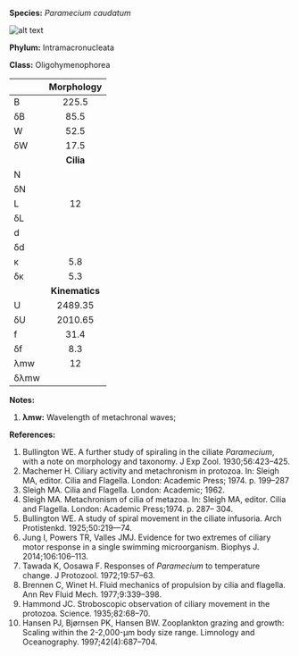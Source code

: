 **Species:** *Paramecium caudatum*

![alt text](https://github.com/marcos-fvr/BOSO-micro/blob/main/9-Figures/Paramecium_caudatum.png)

**Phylum:** Intramacronucleata

**Class:** Oligohymenophorea

|      | **Morphology** |
| :--- | :------------: |
| B    | 225.5 |
| δB   | 85.5 |
| W    | 52.5 |
| δW   | 17.5 |
|      | **Cilia** |
| N    |  |
| δN   |  |
| L    | 12 |
| δL   |  |
| d    |  |
| δd   |  |
| κ    | 5.8 |
| δκ   | 5.3 |
|      | **Kinematics** |
| U    | 2489.35 |
| δU   | 2010.65 |
| f    | 31.4 |
| δf   | 8.3 |
| λmw  | 12 |
| δλmw |  |

**Notes:**

1. **λmw:** Wavelength of metachronal waves;

**References:**

1. Bullington WE.  A further study of spiraling in the ciliate *Paramecium*, with a note on morphology and taxonomy.  J Exp Zool. 1930;56:423–425.
1. Machemer H.  Ciliary activity and metachronism in protozoa.  In:  Sleigh MA, editor. Cilia and Flagella. London: Academic Press; 1974. p. 199–287
1. Sleigh MA.  Cilia and Flagella.  London:  Academic; 1962.
1. Sleigh MA.  Metachronism of cilia of metazoa.  In:  Sleigh MA, editor. Cilia and Flagella. London:  Academic Press;1974. p. 287– 304.
1. Bullington WE.  A study of spiral movement in the ciliate infusoria.  Arch Protistenkd. 1925;50:219—74.
1. Jung I, Powers TR, Valles JMJ.  Evidence for two extremes of ciliary motor response in a single swimming microorganism.  Biophys J. 2014;106:106–113.
1. Tawada K, Oosawa F.  Responses of *Paramecium* to temperature change.  J Protozool. 1972;19:57–63.
1. Brennen C, Winet H.  Fluid mechanics of propulsion by cilia and flagella.  Ann Rev Fluid Mech. 1977;9:339–398.
1. Hammond JC.  Stroboscopic observation of ciliary movement in the protozoa.  Science. 1935;82:68–70.
1. Hansen PJ, Bjørnsen PK, Hansen BW.  Zooplankton grazing and growth:  Scaling within the 2-2,000-μm body size range.  Limnology and Oceanography. 1997;42(4):687–704.
